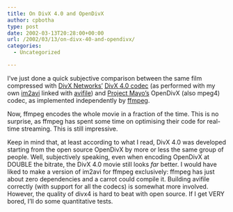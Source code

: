 ```yaml
---
title: On DivX 4.0 and OpenDivX
author: cpbotha
type: post
date: 2002-03-13T20:28:00+00:00
url: /2002/03/13/on-divx-40-and-opendivx/
categories:
  - Uncategorized

---
```

I&#8217;ve just done a quick subjective comparison between the same film compressed with [DivX Networks&#8217;][1] [DivX 4.0 codec][2] (as performed with my own [im2avi][3] linked with [avifile][4]) and [Project Mayo&#8217;s][5] OpenDivX (also mpeg4) codec, as implemented independently by [ffmpeg][6].

Now, ffmpeg encodes the whole movie in a fraction of the time. This is no surprise, as ffmpeg has spent some time on optimising their code for real-time streaming. This is still impressive.

Keep in mind that, at least according to what I read, DivX 4.0 was developed starting from the open source OpenDivX by more or less the same group of people. Well, subjectively speaking, even when encoding OpenDivX at DOUBLE the bitrate, the DivX 4.0 movie still looks _far_ better. I would have liked to make a version of im2avi for ffmpeg exclusively: ffmpeg has just about zero dependencies and a carrot could compile it. Building avifile correctly (with support for all the codecs) is somewhat more involved. However, the quality of divx4 is hard to beat with open source. If I get VERY bored, I&#8217;ll do some quantitative tests.

 [1]: http://www.divxnetworks.com/
 [2]: http://www.divx.com/
 [3]: http://cpbotha.net/im2avi.html
 [4]: http://avifile.sf.net/
 [5]: http://www.projectmayo.com/
 [6]: http://ffmpeg.sf.net/